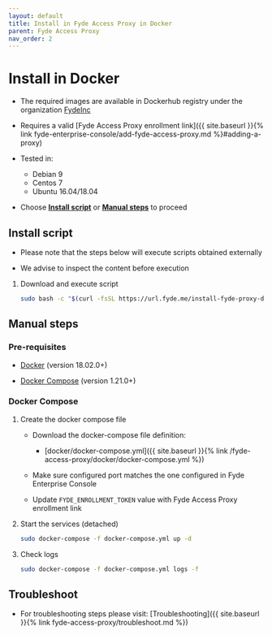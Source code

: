 ```yaml
---
layout: default
title: Install in Fyde Access Proxy in Docker
parent: Fyde Access Proxy
nav_order: 2
---
```

# Install in Docker

- The required images are available in Dockerhub registry under the organization [FydeInc](https://url.fyde.me/docker)

- Requires a valid [Fyde Access Proxy enrollment link]({{ site.baseurl }}{% link fyde-enterprise-console/add-fyde-access-proxy.md %}#adding-a-proxy)

- Tested in:
  - Debian 9
  - Centos 7
  - Ubuntu 16.04/18.04

- Choose [**Install script**](#install-script) or [**Manual steps**](#manual-steps) to proceed

## Install script

- Please note that the steps below will execute scripts obtained externally

- We advise to inspect the content before execution

1. Download and execute script

    ```sh
    sudo bash -c "$(curl -fsSL https://url.fyde.me/install-fyde-proxy-docker)"
    ```

## Manual steps

### Pre-requisites

- [Docker](https://www.docker.com/get-started) (version 18.02.0+)

- [Docker Compose](https://docs.docker.com/compose/install/) (version 1.21.0+)

### Docker Compose

1. Create the docker compose file

    - Download the docker-compose file definition:

        - [docker/docker-compose.yml]({{ site.baseurl }}{% link /fyde-access-proxy/docker/docker-compose.yml %})

    - Make sure configured port matches the one configured in Fyde Enterprise Console

    - Update `FYDE_ENROLLMENT_TOKEN` value with Fyde Access Proxy enrollment link

1. Start the services (detached)

    ```sh
    sudo docker-compose -f docker-compose.yml up -d
    ```

1. Check logs

    ```sh
    sudo docker-compose -f docker-compose.yml logs -f
    ```

## Troubleshoot

- For troubleshooting steps please visit: [Troubleshooting]({{ site.baseurl }}{% link fyde-access-proxy/troubleshoot.md %})
